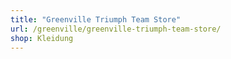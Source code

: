 ```yaml
---
title: "Greenville Triumph Team Store"
url: /greenville/greenville-triumph-team-store/
shop: Kleidung
---
```

